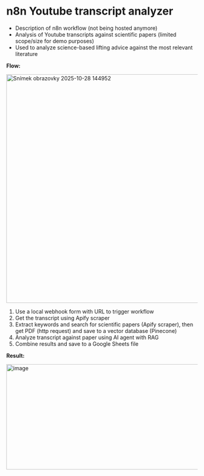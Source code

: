 # n8n Youtube transcript analyzer
- Description of n8n workflow (not being hosted anymore)
- Analysis of Youtube transcripts against scientific papers (limited scope/size for demo purposes)
- Used to analyze science-based lifting advice against the most relevant literature

**Flow:**

<img width="1062" height="601" alt="Snímek obrazovky 2025-10-28 144952" src="https://github.com/user-attachments/assets/f8ad4b73-d845-405b-8250-9c53a8e77179" />

1. Use a local webhook form with URL to trigger workflow
2. Get the transcript using Apify scraper
3. Extract keywords and search for scientific papers (Apify scraper), then get PDF (http request) and save to a vector database (Pinecone)
4. Analyze transcript against paper using AI agent with RAG
5. Combine results and save to a Google Sheets file

**Result:**

<img width="810" height="277" alt="image" src="https://github.com/user-attachments/assets/a642990f-b556-45b8-9a53-4db8ca811c35" />
